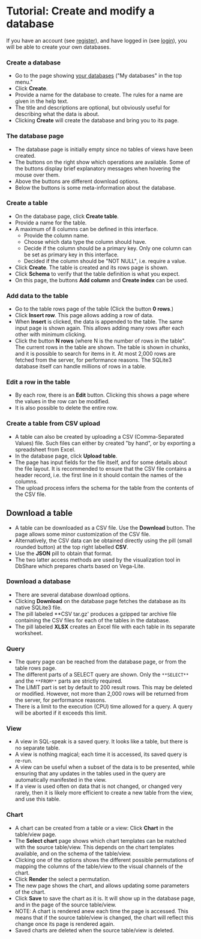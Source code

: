 # Tutorial: Create and modify a database

If you have an account (see [register](/user/register)), and have logged in
(see [login](/user/login)), you will be able to create your own databases.

### Create a database

- Go to the page showing [your databases](/dbs/owner)
  ("My databases" in the top menu."
- Click **Create**.
- Provide a name for the database to create. The rules for a name are given
  in the help text.
- The title and descriptions are optional, but obviously useful for
  describing what the data is about.
- Clicking **Create** will create the database and bring you to its page.

### The database page
- The database page is initially empty since no tables of views have been
  created.
- The buttons on the right show which operations are available. Some of the
  buttons display brief explanatory messages when hovering the mouse over them.
- Above the buttons are different download options.
- Below the buttons is some meta-information about the database.

### Create a table

- On the database page, click **Create table**.
- Provide a name for the table.
- A maximum of 8 columns can be defined in this interface.
    - Provide the column name.
    - Choose which data type the column should have.
    - Decide if the column should be a primary key. Only one column
      can be set as primary key in this interface.
    - Decided if the column should be "NOT NULL", i.e. require a value.
- Click **Create**. The table is created and its rows page is shown.
- Click **Schema** to verify that the table definition is what you expect.
- On this page, the buttons **Add column** and **Create index** can be used.

### Add data to the table

- Go to the table rows page of the table (Click the button **0 rows**.)
- Click **Insert row**. This page allows adding a row of data.
- When **Insert** is clicked, the data is appended to the table.
  The same input page is shown again. This allows adding many rows after each
  other with minimum clicking.
- Click the button **N rows** (where N is the number of rows in the table".
  The current rows in the table are shown. The table is shown in chunks, 
  and it is possible to search for items in it. At most
  2,000 rows are fetched from the server, for performance reasons.
  The SQLite3 database itself can handle millions of rows in a table.

### Edit a row in the table

- By each row, there is an **Edit** button. Clicking this shows a page where
  the values in the row can be modified.
- It is also possible to delete the entire row.

### Create a table from CSV upload

- A table can also be created by uploading a CSV (Comma-Separated Values) file.
  Such files can either by created "by hand", or by exporting a spreadsheet
  from Excel.
- In the database page, click **Upload table**.
- The page has input fields for the file itself, and for some details
  about the file layout. It is recommended to ensure that the CSV file
  contains a header record, i.e. the first line in it should contain the
  names of the columns.
- The upload process infers the schema for the table from the contents
  of the CSV file.

## Download a table

- A table can be downloaded as a CSV file. Use the **Download** button.
  The page allows some minor customization of the CSV file.
- Alternatively, the CSV data can be obtained directly using the
  pill (small rounded button) at the top right labelled **CSV**.
- Use the **JSON** pill to obtain that format.
- The two latter access methods are used by the visualization tool
  in DbShare which prepares charts based on Vega-Lite.

### Download a database

- There are several database download options.
- Clicking **Download** on the database page fetches the database as its
  native SQLite3 file.
- The pill labeled **CSV tar.gz' produces a gzipped tar archive file containing
  the CSV files for each of the tables in the database.
- The pill labeled **XLSX** creates an Excel file with each table in its
  separate worksheet.

### Query

- The query page can be reached from the database page, or from the table
  rows page.
- The different parts of a SELECT query are shown. Only the `**SELECT**`
  and the `**FROM**` parts are strictly required.
- The LIMIT part is set by default to 200 result rows. This may be deleted
  or modified. However, not more than 2,000 rows will be returned from
  the server, for performance reasons.
- There is a limit to the execution (CPU) time allowed for a query.
  A query will be aborted if it exceeds this limit.

### View

- A view in SQL-speak is a saved query. It looks like a table, but
  there is no separate table.
- A view is nothing magical; each time it is accessed,
  its saved query is re-run.
- A view can be useful when a subset of the data is to be presented, while
  ensuring that any updates in the tables used in the query are automatically
  manifested in the view.
- If a view is used often on data that is not changed, or changed very
  rarely, then it is likely more efficient to create a new table from the view,
  and use this table.

### Chart

- A chart can be created from a table or a view: Click **Chart** in the
  table/view page.
- The **Select chart** page shows which chart templates can be matched with the
  source table/view. This depends on the chart templates available, and
  on the schema of the table/view.
- Clicking one of the options shows the different possible permutations
  of mapping the columns of the table/view to the visual channels of the
  chart.
- Click **Render** the select a permutation.
- The new page shows the chart, and allows updating some parameters of
  the chart.
- Click **Save** to save the chart as it is. It will show up in the database
  page, and in the page of the source table/view.
- NOTE: A chart is rendered anew each time the page is accessed. This means
  that if the source table/view is changed, the chart will reflect this
  change once its page is rendered again.
- Saved charts are deleted when the source table/view is deleted.
